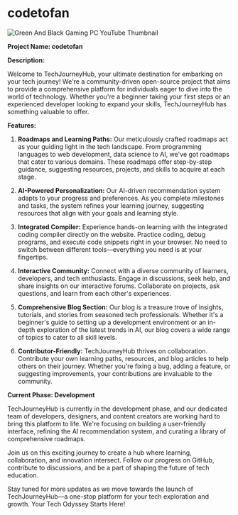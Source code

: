 # codetofan
![Green And Black Gaming PC YouTube Thumbnail](https://github.com/47-dev/codetofan/assets/79639577/a4fe3cc8-9d62-4d26-890c-f53f531077f9)

**Project Name: codetofan**

**Description:**

Welcome to TechJourneyHub, your ultimate destination for embarking on your tech journey! We're a community-driven open-source project that aims to provide a comprehensive platform for individuals eager to dive into the world of technology. Whether you're a beginner taking your first steps or an experienced developer looking to expand your skills, TechJourneyHub has something valuable to offer.

**Features:**

1. **Roadmaps and Learning Paths:** Our meticulously crafted roadmaps act as your guiding light in the tech landscape. From programming languages to web development, data science to AI, we've got roadmaps that cater to various domains. These roadmaps offer step-by-step guidance, suggesting resources, projects, and skills to acquire at each stage.

2. **AI-Powered Personalization:** Our AI-driven recommendation system adapts to your progress and preferences. As you complete milestones and tasks, the system refines your learning journey, suggesting resources that align with your goals and learning style.

3. **Integrated Compiler:** Experience hands-on learning with the integrated coding compiler directly on the website. Practice coding, debug programs, and execute code snippets right in your browser. No need to switch between different tools—everything you need is at your fingertips.

4. **Interactive Community:** Connect with a diverse community of learners, developers, and tech enthusiasts. Engage in discussions, seek help, and share insights on our interactive forums. Collaborate on projects, ask questions, and learn from each other's experiences.

5. **Comprehensive Blog Section:** Our blog is a treasure trove of insights, tutorials, and stories from seasoned tech professionals. Whether it's a beginner's guide to setting up a development environment or an in-depth exploration of the latest trends in AI, our blog covers a wide range of topics to cater to all skill levels.

6. **Contributor-Friendly:** TechJourneyHub thrives on collaboration. Contribute your own learning paths, resources, and blog articles to help others on their journey. Whether you're fixing a bug, adding a feature, or suggesting improvements, your contributions are invaluable to the community.

**Current Phase: Development**

TechJourneyHub is currently in the development phase, and our dedicated team of developers, designers, and content creators are working hard to bring this platform to life. We're focusing on building a user-friendly interface, refining the AI recommendation system, and curating a library of comprehensive roadmaps.

Join us on this exciting journey to create a hub where learning, collaboration, and innovation intersect. Follow our progress on GitHub, contribute to discussions, and be a part of shaping the future of tech education.

Stay tuned for more updates as we move towards the launch of TechJourneyHub—a one-stop platform for your tech exploration and growth.
 Your Tech Odyssey Starts Here!
